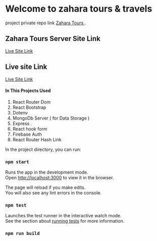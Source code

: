 # Welcome to zahara tours & travels 

project private repo link [Zahara Tours ](https://github.com/programming-hero-web-course1/tourism-or-delivery-website-client-side-Tofazzal322).

## Zahara Tours Server Site Link 
 [Live Site Link](https://github.com/programming-hero-web-course1/tourism-or-delivery-website-server-side-Tofazzal322)



## Live site Link 
 [Live Site Link](https://zahara-tours.web.app/)


 #### In This Projects Used 
 1. React Router Dom
 2. React Bootstrap
 3. Dotenv
 4. MongoDb Server ( for Data Storage )
 5. Express .
 6. React hook form
 7. Firebase Auth
 8. React Router Hash Link
 


In the project directory, you can run:



### `npm start`

Runs the app in the development mode.\
Open [http://localhost:3000](http://localhost:3000) to view it in the browser.

The page will reload if you make edits.\
You will also see any lint errors in the console.

### `npm test`

Launches the test runner in the interactive watch mode.\
See the section about [running tests](https://facebook.github.io/create-react-app/docs/running-tests) for more information.

### `npm run build`

